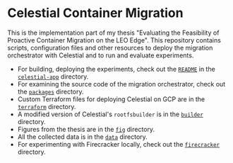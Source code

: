 # Celestial Container Migration

This is the implementation part of my thesis "Evaluating the Feasibility of Proactive Container Migration on the LEO Edge". This repository contains scripts, configuration files and other resources to deploy the migration orchestrator with Celestial and to run and evaluate experiments. 

- For building, deploying the experiments, check out the [`README`](celestial-app/README.md) in the [`celestial-app`](celestial-app) directory.
- For examining the source code of the migration orchestrator, check out the [`packages`](packages) directory.
- Custom Terraform files for deploying Celestial on GCP are in the [`terraform`](terraform) directory.
- A modified version of Celestial's `rootfsbuilder` is in the [`builder`](builder) directory.
- Figures from the thesis are in the [`fig`](fig) directory.
- All the collected data is in the [`data`](data) directory.
- For experimenting with Firecracker locally, check out the [`firecracker`](firecracker) directory.